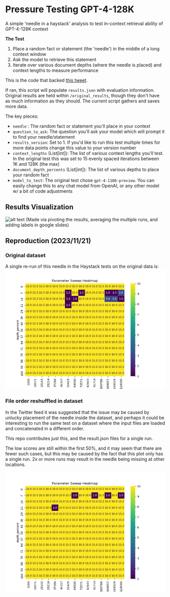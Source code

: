 # Pressure Testing GPT-4-128K

A simple 'needle in a haystack' analysis to test in-context retrieval ability of GPT-4-128K context

**The Test**
1. Place a random fact or statement (the 'needle') in the middle of a long context window
2. Ask the model to retrieve this statement
3. Iterate over various document depths (where the needle is placed) and context lengths to measure performance

This is the code that backed [this tweet](https://twitter.com/GregKamradt/status/1722386725635580292).

If ran, this script will populate `results.json` with evaluation information. Original results are held within `/original_results`, though they don't have as much information as they should. The current script gathers and saves more data.

The key pieces:

 * `needle` : The random fact or statement you'll place in your context
 * `question_to_ask`: The question you'll ask your model which will prompt it to find your needle/statement
*  `results_version`: Set to 1. If you'd like to run this test multiple times for more data points change this value to your version number
* `context_lengths` (List[int]): The list of various context lengths you'll test. In the original test this was set to 15 evenly spaced iterations between 1K and 128K (the max)
* `document_depth_percents` (List[int]): The list of various depths to place your random fact 
* `model_to_test`: The original test chose `gpt-4-1106-preview`. You can easily change this to any chat model from OpenAI, or any other model w/ a bit of code adjustments

## Results Visualization
![alt text](ResultsVisualization.png "Title")
(Made via pivoting the results, averaging the multiple runs, and adding labels in google slides)

## Reproduction (2023/11/21)
### Original dataset
A single re-run of this needle in the Haystack tests on the original data is:
![alt text](new_results/05_full_128k_unshuffled_run/result_plot.png "")

### File order reshuffled in dataset
In the Twitter feed it was suggested that the issue may be caused by unlucky placement of the needle inside the dataset, and perhaps it could be interesting to run the same test on a dataset where the input files are loaded and concatenated in a different order.

This repo contributes just this, and the result.json files for a single run.

The low scores are still within the first 50%, and it may seem that there are fewer such cases, but this may be caused by the fact that this plot only has a single run. 2x or more runs may result in the needle being missing at other locations.



![alt text](new_results/04_full_128k_reshuffled_files/result_plot.png "" )
